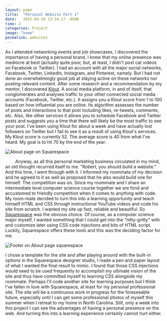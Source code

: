 ```yaml
---
layout: page
title:  "Personal Website Part 1"
date:   2015-04-10 13:34:17 -0500
time: 2
categories: Project
image: "home"
permalink: website1
---
```

As I attended networking events and job showcases, I discovered the importance of having a personal brand. I knew that my online presence was mediocre at best (actually quite poor, but, at least, I didn't post cat videos on Facebook or Twitter). I had an account with all the major social networks, Facebook, Twitter, LinkedIn, Instagram, and Pinterest, namely. But I had not done an overwhelmingly good job at staying active on these networks nor posting relevant content. After some research and a recommendation by my mentor, I discovered [Klout](http://www.klout.com). A social media platform, in and of itself, that conglomerates and analyses traffic to your other connected social media accounts (Facebook, Twitter, etc.). It assigns you a Klout score from 1 to 100 based on how influential you are online. Its algorithm assesses the number of posts and interactions to that post including likes, re-tweets, comments, etc. Also, like other services it allows you to schedule Facebook and Twitter posts and suggests you a time that there will likely be the most traffic to see your post. I've been using Klout for about a week and have actually lost followers on Twitter but I fail to see it as a result of using Klout's services. My Klout score is currently 52\. The average score is 40 from what I've heard. My goal is to hit 70 by the end of the year.

![About page on Squarespace](../../../../img/squarespace/about.jpg)

   Anyway, as all this personal marketing business circulated in my mind, an old thought recurred itself to me. "Robert, you should build a website." And this time, I went through with it. I informed my roommate of my decision and he agreed to it as well as proposed that he also would build one for himself. The competition was on. Since my roommate and I share an intermediate level computer science course together we are fond and accustomed to friendly competition when it comes to anything with code. My room-mate decided to turn this into a learning opportunity and teach himself HTML and CSS through instructional YouTube videos and code his site from scratch. I wanted my site up fast, reliable and beautiful. So [Squarespace](http://www.squarespace.com) was the obvious choice. Of course, as a computer science major myself, I wanted something that I could get into the "nitty-gritty" with and customize later using CSS code injections and bits of HTML script. Luckily, Squarespace offers these tools and this was the deciding factor for me.

![Footer on About page squarespace](../../../../img/squarespace/footer.jpg)

I chose a template for the site and after playing around with the built-in options in the Squarespace designer studio, I made a pen and paper layout of what I wanted the final result to mimic. I found that those CSS injections would need to be used frequently to accomplish my ultimate vision of the site and thus have committed myself to learning CSS alongside my roommate. Perhaps I'll code another site for learning purposes but I think I've fallen in love with Squarespace, at least for my personal professional site. The site will be a continuous work in progress for the foreseeable future, especially until I can get some professional photos of myself this summer when I retreat to my home in North Carolina. Still, only a week into this project I can see the advantages of having a personal presence on the web. And turning this into a learning experience certainly cannot hurt either.

